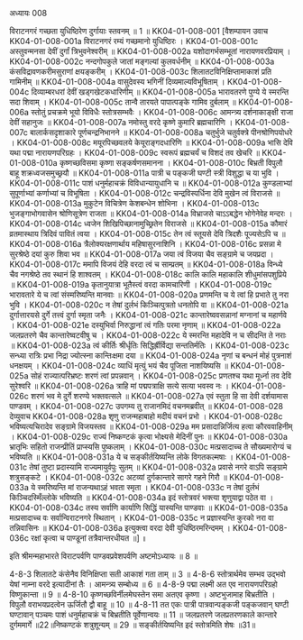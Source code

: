 अध्यायः 008

विराटनगरं गच्छता युधिष्ठिरेण दुर्गायाः स्तवनम् ॥ 1 ॥
KK04-01-008-001	[वैशम्पायन उवाच 
KK04-01-008-001a	विराटनगरं रम्यं गच्छमानो युधिष्ठिरः ।
KK04-01-008-001c	अस्तुवन्मनसा देवीं दुर्गां त्रिभुवनेश्वरीम् ॥ 
KK04-01-008-002a	यशोदागर्भसम्भूतां नारायणवरप्रियाम् ।
KK04-01-008-002c	नन्दगोपकुले जातां मङ्गल्यां कुलवर्धनीम् ॥
KK04-01-008-003a	कंसविद्रावणकरीमसुराणां क्षयङ्करीम् ।
KK04-01-008-003c	शिलातटविनिक्षिप्तामाकाशं प्रति गामिनीम् ॥ 
KK04-01-008-004a	वासुदेवस्य भगिनीं दिव्यमाल्यविभूषिताम् ।
KK04-01-008-004c	दिव्याम्बरधरां देवीं खड्गखेटकधारिणीम् ॥ 
KK04-01-008-005a	भारावतरणे पुण्ये ये स्मरन्ति सदा शिवाम् ।
KK04-01-008-005c	तान्वै तारयते पापात्पङ्के गामिव दुर्बलाम् ॥ 
KK04-01-008-006a	स्तोतुं प्रचक्रमे भूयो विविधैः स्तोत्रसम्भवैः ।
KK04-01-008-006c	आमन्त्र्य दर्शनाकाङ्क्षी राजा देवीं सहानुजः ॥ 
KK04-01-008-007a	नमोस्तु वरदे कृष्णे कुमारि ब्रह्मचारिणि ।
KK04-01-008-007c	बालार्कसदृशाकारे पूर्णचन्द्रनिभानने ॥ 
KK04-01-008-008a	चतुर्भुजे चतुर्वक्त्रे पीनश्रोणिपयोधरे ।
KK04-01-008-008c	मयूरपिच्छवलये केयूराङ्गदधारिणि ॥ 
KK04-01-008-009a	भासि देवि यथा पद्मा नारायणपरिग्रहः ।
KK04-01-008-009c	स्वरूपं ब्रह्मचर्यं च विशदं तव खेचरि ॥ 
KK04-01-008-010a	कृष्णच्छविसमा कृष्णा सङ्कर्षणसमानना ।
KK04-01-008-010c	बिभ्रती विपुलौ बाहू शक्रध्वजसमुच्छ्रयौ ॥ 
KK04-01-008-011a	पात्री च पङ्कजी घण्टी स्त्री विशुद्धा च या भुवि ।
KK04-01-008-011c	पाशं धनुर्महाचक्रं विविधान्यायुधानि च ॥ 
KK04-01-008-012a	कुण्डलाभ्यां सुपूर्णाभ्यां कर्णाभ्यां च विभूषिता ।
KK04-01-008-012c	चन्द्रविस्पर्धिना देवि मुखेन त्वं विराजसे ॥ 
KK04-01-008-013a	मुकुटेन विचित्रेण केशबन्धेन शोभिना ।
KK04-01-008-013c	भुजङ्गाभोगवासेन श्रोणिसूत्रेण राजता ॥ 
KK04-01-008-014a	विभ्राजसे चाऽऽबद्धेन भोगेनेवेह मन्दरः ।
KK04-01-008-014c	ध्वजेन शिखिपिच्छानामुच्छ्रितेन विराजसे ॥
KK04-01-008-015a	कौमारं व्रतमास्थाय त्रिदिवं पावितं त्वया ।
KK04-01-008-015c	तेन त्वं स्तूयसे देवि त्रिदशैः पूज्यसेऽपि च ॥ 
KK04-01-008-016a	त्रैलोक्यरक्षणार्थाय महिषासुरनाशिनि ।
KK04-01-008-016c	प्रसन्ना मे सुरश्रेष्ठे दयां कुरु शिवा भव ॥ 
KK04-01-008-017a	जया त्वं विजया चैव सङ्ग्रामे च जयप्रदा ।
KK04-01-008-017c	ममापि विजयं देहि वरदा त्वं च साम्प्रतम् ॥ 
KK04-01-008-018a	विन्ध्ये चैव नगश्रेष्ठे तव स्थानं हि शाश्वतम् ।
KK04-01-008-018c	कालि कालि महाकालि शीधुमांसपशुप्रिये ॥ 
KK04-01-008-019a	कृतानुयात्रा भूतैस्त्वं वरदा कामचारिणी ।
KK04-01-008-019c	भारावतारे ये च त्वां संस्मरिष्यन्ति मानवाः ॥ 
KK04-01-008-020a	प्रणमन्ति च ये त्वां हि प्रभाते तु नरा भुवि ।
KK04-01-008-020c	न तेषां दुर्लभं किञ्चित्पुत्रतो धनतोपि वा ॥ 
KK04-01-008-021a	दुर्गात्तारयसे दुर्गे तत्त्वं दुर्गा स्मृता जनैः ।
KK04-01-008-021c	कान्तारेष्ववसन्नानां मग्नानां च महार्णवे ।
KK04-01-008-021e	दस्युभिर्वा निरुद्धानां त्वं गतिः परमा नृणाम् ॥
KK04-01-008-022a	जलप्रतरणे चैव कान्तारेष्वटवीषु च ।
KK04-01-008-022c	ये स्मरन्ति महादेवि न च सीदन्ति ते नराः ॥ 
KK04-01-008-023a	त्वं कीर्तिः श्रीर्धृतिः सिद्धिर्ह्रीर्विद्या सन्ततिर्मतिः ।
KK04-01-008-023c	सन्ध्या रात्रिः प्रभा निद्रा ज्योत्स्ना कान्तिःक्षमा दया ॥ 
KK04-01-008-024a	नृणां च बन्धनं मोहं पुत्रनाशं धनक्षयम् ।
KK04-01-008-024c	व्याधिं मृत्युं भयं चैव पूजिता नाशयिष्यसि ॥ 
KK04-01-008-025a	सोहं राज्यात्परिभ्रष्टः शरणं त्वां प्रपन्नवान् ।
KK04-01-008-025c	प्रणतश्च यथा मूर्ध्ना तव देवि सुरेश्वरि ॥ 
KK04-01-008-026a	त्राहि मां पद्मपत्राक्षि सत्ये सत्या भवस्व नः ।
KK04-01-008-026c	शरणं भव मे दुर्गे शरण्ये भक्तवत्सले ॥ 
KK04-01-008-027a	एवं स्तुता हि सा देवी दर्शयामास पाण्डवम् ।
KK04-01-008-027c	उपगम्य तु राजानमिदं वचनमब्रवीत् ॥ 
KK04-01-008-028	देव्युवाच 
KK04-01-008-028a	शृणु राजन्महाबाहो मदीयं वचनं प्रभो ।
KK04-01-008-028c	भविष्यत्यचिरादेव सङ्ग्रामे विजयस्तव ॥ 
KK04-01-008-029a	मम प्रसादान्निर्जित्य हत्वा कौरववाहिनीम् ।
KK04-01-008-029c	राज्यं निष्कण्टकं कृत्वा भोक्ष्यसे मेदिनीं पुनः ॥ 
KK04-01-008-030a	भ्रातृभिः सहितो राजन्प्रीतिं प्राप्स्यसि पुष्कलाम् ।
KK04-01-008-030c	मत्प्रसादाच्च ते सौख्यमारोग्यं च भविष्यति ॥
KK04-01-008-031a	ये च सङ्कीर्तयिष्यन्ति लोके विगतकल्मषाः ।
KK04-01-008-031c	तेषां तुष्टा प्रदास्यामि राज्यमायुर्वपुः सुतम् ॥ 
KK04-01-008-032a	प्रवासे नगरे वाऽपि सङ्ग्रामे शत्रुसङ्कटे ।
KK04-01-008-032c	अटव्यां दुर्गकान्तारे सागरे गहने गिरौ ॥ 
KK04-01-008-033a	ये स्मरिष्यन्ति मां राजन्यथाऽहं भवता स्मृता ।
KK04-01-008-033c	न तेषां दुर्लभं किञ्चिदस्मिँल्लोके भविष्यति ॥ 
KK04-01-008-034a	इदं स्तोत्रवरं भक्त्या शृणुयाद्वा पठेत वा ।
KK04-01-008-034c	तस्य सर्वाणि कार्याणि सिद्धिं यास्यन्ति पाण्डवाः ॥ 
KK04-01-008-035a	मत्प्रसादाच्च वः सर्वान्विराटनगरे स्थितान् ।
KK04-01-008-035c	न प्रज्ञास्यन्ति कुरको नरा वा तन्निवासिनः ॥
KK04-01-008-036a	इत्युक्त्वा वरदा देवी युधिष्ठिरमरिन्दमम् ।
KK04-01-008-036c	रक्षां कृत्वा च पाण्डूनां तत्रैवान्तरधीयत ॥] ॥

इति श्रीमन्महाभारते विराटपर्वणि पाण्डवप्रवेशपर्वणि अष्टमोऽध्यायः ॥ 8 ॥

4-8-3 शिलातटे कंसेनैव विनिक्षिप्ता सती आकाशं गता ताम् ॥ 3 ॥ 4-8-6 स्तोत्रार्थमेव सम्भव उद्भवो येषां नाम्ना वरदे इत्यादीनां तैः । आमन्त्र्य सम्बोध्य ॥ 6 ॥ 4-8-9 पद्मा लक्ष्मी अत एव नारायणपरिग्रहो विष्णुकान्ता ॥ 9 ॥ 4-8-10 कृष्णच्छविर्नीलमेघस्तेन समा अतएव कृष्णा । अष्टभुजामाह बिभ्रतीति । विपुलौ वराभयप्रदत्वेन ऊर्जितौ द्वौ बाहू ॥ 10 ॥ 4-8-11 तत एकः पात्री पात्रवान्पङ्कजी पङ्कजवान् घण्टी घण्टावान् पञ्चमः पाशं धनुर्महाचक्रं च बिभ्रतीति पूर्वेणान्वयः ॥ 11 ॥ जलप्रतरणे जलप्रतरणकाले कान्तारे दुर्गममार्गे ॥22॥निष्कण्टकं शत्रुशून्यम् ॥ 29 ॥ सङ्कीर्तयिष्यन्ति इदं स्तोत्रमिति शेषः ॥31॥

